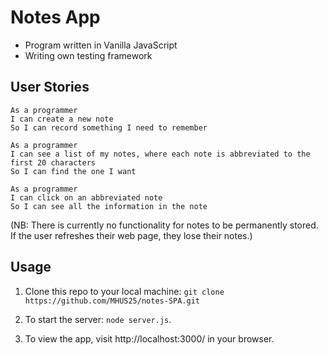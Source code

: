 # Notes App

* Program written in Vanilla JavaScript
* Writing own testing framework


## User Stories
```
As a programmer
I can create a new note
So I can record something I need to remember
```
```
As a programmer
I can see a list of my notes, where each note is abbreviated to the first 20 characters
So I can find the one I want
```
```
As a programmer
I can click on an abbreviated note
So I can see all the information in the note
```

(NB: There is currently no functionality for notes to be permanently stored.  If the user refreshes their web page, they lose their notes.)

## Usage

 1. Clone this repo to your local machine: `git clone https://github.com/MHUS25/notes-SPA.git`

2. To start the server: `node server.js`.

3. To view the app, visit http://localhost:3000/ in your browser.
